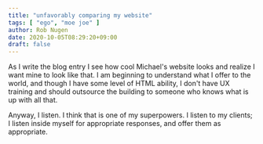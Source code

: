 ```yaml
---
title: "unfavorably comparing my website"
tags: [ "ego", "moe joe" ]
author: Rob Nugen
date: 2020-10-05T08:29:20+09:00
draft: false
---
```


As I write the blog entry I see how cool Michael's website looks and
realize I want mine to look like that.   I am beginning to understand
what I offer to the world, and though I have some level of HTML
ability, I don't have UX training and should outsource the building to
someone who knows what is up with all that.

Anyway, I listen.  I think that is one of my superpowers.  I listen to
my clients; I listen inside myself for appropriate responses, and
offer them as appropriate.
